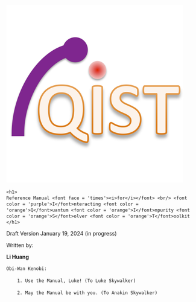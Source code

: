 ![header image](figures/logo.png)

```@raw html
<h1>
Reference Manual <font face = 'times'><i>for</i></font> <br/> <font color = 'purple'>I</font>nteracting <font color = 'orange'>Q</font>uantum <font color = 'orange'>I</font>mpurity <font color = 'orange'>S</font>olver <font color = 'orange'>T</font>oolkit
</h1>
```

Draft Version January 19, 2024 (in progress)

Written by:

**Li Huang**

```text
Obi-Wan Kenobi: 

    1. Use the Manual, Luke! (To Luke Skywalker)

    2. May the Manual be with you. (To Anakin Skywalker)
```